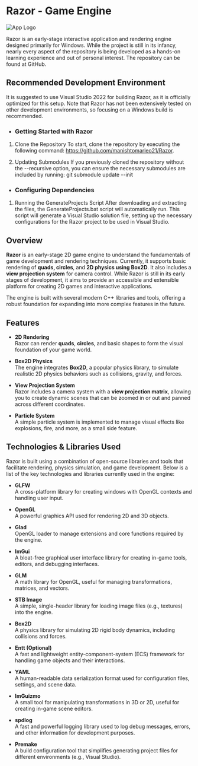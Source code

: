 
# Razor - Game Engine




![App Logo](https://i.ibb.co/kgV6v2B/R.png)

Razor is an early-stage interactive application and rendering engine designed primarily for Windows. While the project is still in its infancy, nearly every aspect of the repository is being developed as a hands-on learning experience and out of personal interest. The repository can be found at GitHub.
## Recommended Development Environment

It is suggested to use Visual Studio 2022 for building Razor, as it is officially optimized for this setup. Note that Razor has not been extensively tested on other development environments, so focusing on a Windows build is recommended.

- ### Getting Started with Razor
1. Clone the Repository
To start, clone the repository by executing the following command: https://github.com/manishtomarleo21/Razor.

2. Updating Submodules
If you previously cloned the repository without the --recursive option, you can ensure the necessary submodules are included by running: git submodule update --init

- ### Configuring Dependencies
1. Running the GenerateProjects Script
After downloading and extracting the files, the GenerateProjects.bat script will automatically run. This script will generate a Visual Studio solution file, setting up the necessary configurations for the Razor project to be used in Visual Studio. 

## Overview

**Razor** is an early-stage 2D game engine to understand the fundamentals of game development and rendering techniques. Currently, it supports basic rendering of **quads, circles**, and **2D physics using Box2D**. It also includes a **view projection system** for camera control. While Razor is still in its early stages of development, it aims to provide an accessible and extensible platform for creating 2D games and interactive applications.

The engine is built with several modern C++ libraries and tools, offering a robust foundation for expanding into more complex features in the future.

## Features

- **2D Rendering**  
  Razor can render **quads**, **circles**, and basic shapes to form the visual foundation of your game world.

- **Box2D Physics**  
  The engine integrates **Box2D**, a popular physics library, to simulate realistic 2D physics behaviors such as collisions, gravity, and forces.

- **View Projection System**  
  Razor includes a camera system with a **view projection matrix**, allowing you to create dynamic scenes that can be zoomed in or out and panned across different coordinates.

- **Particle System**  
  A simple particle system is implemented to manage visual effects like explosions, fire, and more, as a small side feature.

## Technologies & Libraries Used

Razor is built using a combination of open-source libraries and tools that facilitate rendering, physics simulation, and game development. Below is a list of the key technologies and libraries currently used in the engine:

- **GLFW**  
  A cross-platform library for creating windows with OpenGL contexts and handling user input.

- **OpenGL**  
  A powerful graphics API used for rendering 2D and 3D objects.

- **Glad**  
  OpenGL loader to manage extensions and core functions required by the engine.

- **ImGui**  
  A bloat-free graphical user interface library for creating in-game tools, editors, and debugging interfaces.

- **GLM**  
  A math library for OpenGL, useful for managing transformations, matrices, and vectors.

- **STB Image**  
  A simple, single-header library for loading image files (e.g., textures) into the engine.

- **Box2D**  
  A physics library for simulating 2D rigid body dynamics, including collisions and forces.

- **Entt (Optional)**  
  A fast and lightweight entity-component-system (ECS) framework for handling game objects and their interactions.

- **YAML**  
  A human-readable data serialization format used for configuration files, settings, and scene data.

- **ImGuizmo**  
  A small tool for manipulating transformations in 3D or 2D, useful for creating in-game scene editors.

- **spdlog**  
  A fast and powerful logging library used to log debug messages, errors, and other information for development purposes.

- **Premake**  
  A build configuration tool that simplifies generating project files for different environments (e.g., Visual Studio).

